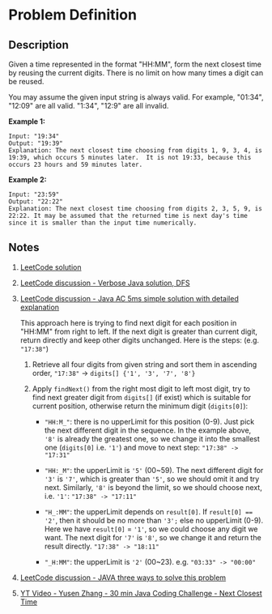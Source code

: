 # Problem Definition

## Description

Given a time represented in the format "HH:MM", form the next closest time by reusing the current digits. There is no limit on how many times a digit can be reused.

You may assume the given input string is always valid. For example, "01:34", "12:09" are all valid. "1:34", "12:9" are all invalid.

**Example 1:**

```text
Input: "19:34"
Output: "19:39"
Explanation: The next closest time choosing from digits 1, 9, 3, 4, is 19:39, which occurs 5 minutes later.  It is not 19:33, because this occurs 23 hours and 59 minutes later.
```

**Example 2:**

```text
Input: "23:59"
Output: "22:22"
Explanation: The next closest time choosing from digits 2, 3, 5, 9, is 22:22. It may be assumed that the returned time is next day's time since it is smaller than the input time numerically.
```

## Notes

1. [LeetCode solution](https://leetcode.com/problems/next-closest-time/solution/)
1. [LeetCode discussion - Verbose Java solution, DFS](https://leetcode.com/explore/interview/card/google/67/sql-2/471/discuss/107788/Verbose-Java-solution-DFS)
1. [LeetCode discussion - Java AC 5ms simple solution with detailed explanation](https://leetcode.com/explore/interview/card/google/67/sql-2/471/discuss/107773/Java-AC-5ms-simple-solution-with-detailed-explaination)

    This approach here is trying to find next digit for each position in "HH:MM" from right to left. If the next digit is greater than current digit, return directly and keep other digits unchanged.
    Here is the steps: (e.g. `"17:38"`)

    1. Retrieve all four digits from given string and sort them in ascending order, `"17:38"` -> `digits[] {'1', '3', '7', '8'}`

    1. Apply `findNext()` from the right most digit to left most digit, try to find next greater digit from `digits[]` (if exist) which is suitable for current position, otherwise return the minimum digit (`digits[0]`):

        * `"HH:M_"`: there is no upperLimit for this position (0-9). Just pick the next different digit in the sequence. In the example above, `'8'` is already the greatest one, so we change it into the smallest one (`digits[0]` i.e. `'1'`) and move to next step: `"17:38" -> "17:31"`

        * `"HH:_M"`: the upperLimit is `'5'` (00~59). The next different digit for `'3'` is `'7'`, which is greater than `'5'`, so we should omit it and try next. Similarly, `'8'` is beyond the limit, so we should choose next, i.e. `'1'`: `"17:38" -> "17:11"`

        * `"H_:MM"`: the upperLimit depends on `result[0]`. If `result[0] == '2'`, then it should be no more than `'3';` else no upperLimit (0-9). Here we have `result[0]` = `'1'`, so we could choose any digit we want. The next digit for `'7'` is `'8'`, so we change it and return the result directly. `"17:38" -> "18:11"`

        * `"_H:MM"`: the upperLimit is `'2'` (00~23). e.g. `"03:33" -> "00:00"`

1. [LeetCode discussion - JAVA three ways to solve this problem](https://leetcode.com/explore/interview/card/google/67/sql-2/471/discuss/107775/JAVA-three-ways-to-solve-this-problem)
1. [YT Video - Yusen Zhang - 30 min Java Coding Challenge - Next Closest Time](https://www.youtube.com/watch?v=tGpJegBlgOw)